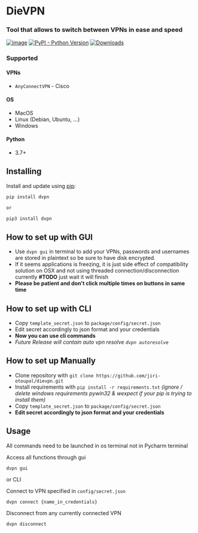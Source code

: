 # DieVPN

### Tool that allows to switch between VPNs in ease and speed

[![image](https://img.shields.io/pypi/v/dvpn.svg)](https://pypi.org/project/dvpn/)
[![PyPI - Python Version](https://img.shields.io/pypi/pyversions/dvpn)](https://pypi.org/project/dvpn/)
[![Downloads](https://pepy.tech/badge/dvpn)](https://pepy.tech/project/dvpn)
### Supported

#### VPNs

* `AnyConnectVPN` - Cisco

#### OS

* MacOS
* Linux (Debian, Ubuntu, ...)
* Windows

#### Python

* 3.7+

## Installing

Install and update using [pip](https://pip.pypa.io/en/stable/quickstart/):

```bash
pip install dvpn

or

pip3 install dvpn
```

## How to set up with GUI

* Use `dvpn gui` in terminal to add your VPNs, passwords and usernames are stored in plaintext so be sure to have disk
  encrypted.
* If it seems applications is freezing, it is just side effect of compatibility solution on OSX and not using threaded
  connection/disconnection currently **#TODO** just wait it will finish
* **Please be patient and don't click multiple times on buttons in same time**

## How to set up with CLI

* Copy `template_secret.json` to `package/config/secret.json`
* Edit secret accordingly to json format and your credentials
* **Now you can use cli commands**
* _Future Release will contain auto vpn resolve `dvpn autoresolve`_

## How to set up Manually

* Clone repository with `git clone https://github.com/jiri-otoupal/dievpn.git`
* Install requirements with `pip install -r requirements.txt` 
_(ignore / delete windows requirements pywin32 & wexpect if
  your pip is trying to install them)_
* Copy `template_secret.json` to `package/config/secret.json`
* **Edit secret accordingly to json format and your credentials**

## Usage

All commands need to be launched in os terminal not in Pycharm terminal

Access all functions through gui
```
dvpn gui
```

or CLI 

Connect to VPN specified in `config/secret.json`

```
dvpn connect {name_in_credentials}
```

Disconnect from any currently connected VPN

```
dvpn disconnect
```
